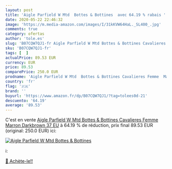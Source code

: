 ```yaml
---
layout: post
title: 'Aigle Parfield W Mtd  Bottes & Bottines  avec 64.19 % rabais '
date: 2020-05-22 22:46:32
image: 'https://m.media-amazon.com/images/I/31kKVW64HaL._SL400_.jpg'
comments: true
category: ofertas
author: 'tole.es'
slug: 'B07CQW7QJ1-fr Aigle Parfield W Mtd Bottes & Bottines Cavalieres Femme...'
sku: 'B07CQW7QJ1-fr'
tags: [  ]
actualPrice: 89.53 EUR
currency: EUR
price: 89.53
comparePrice: 250.0 EUR
prodname: 'Aigle Parfield W Mtd  Bottes & Bottines Cavalieres Femme  Marron  Darkbrown   37 EU'
country: 'fr'
flag: '🇫🇷'
brand: ''
buyurl: 'https://www.amazon.fr/dp/B07CQW7QJ1/?tag=tolees0d-21'
descuento: '64.19'
average: '89.53'
---
```


C'est en vente [Aigle Parfield W Mtd  Bottes & Bottines Cavalieres Femme  Marron  Darkbrown   37 EU](https://www.amazon.fr/dp/B07CQW7QJ1/?tag=tolees0d-21)  à  64.19 % de réduction, prix final  89.53 EUR (original: 250.0 EUR) ici:

[![Aigle Parfield W Mtd  Bottes & Bottines ](https://m.media-amazon.com/images/I/31kKVW64HaL._SL400_.jpg)](https://www.amazon.fr/dp/B07CQW7QJ1/?tag=tolees0d-21)

ℹ️:


[🛒 Achète-le!!](https://www.amazon.fr/dp/B07CQW7QJ1/?tag=tolees0d-21)
